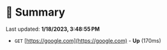 # 📖 Summary
Last updated: **1/18/2023, 3:48:55 PM**

- `GET` [https://google.com](https://google.com) - **Up** (170ms)
